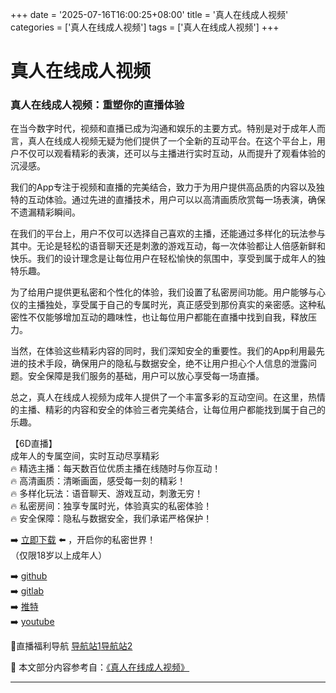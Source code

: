 +++
date = '2025-07-16T16:00:25+08:00'
title = '真人在线成人视频'
categories = ['真人在线成人视频']
tags = ['真人在线成人视频']
+++

# 真人在线成人视频

### 真人在线成人视频：重塑你的直播体验

在当今数字时代，视频和直播已成为沟通和娱乐的主要方式。特别是对于成年人而言，真人在线成人视频无疑为他们提供了一个全新的互动平台。在这个平台上，用户不仅可以观看精彩的表演，还可以与主播进行实时互动，从而提升了观看体验的沉浸感。

我们的App专注于视频和直播的完美结合，致力于为用户提供高品质的内容以及独特的互动体验。通过先进的直播技术，用户可以以高清画质欣赏每一场表演，确保不遗漏精彩瞬间。

在我们的平台上，用户不仅可以选择自己喜欢的主播，还能通过多样化的玩法参与其中。无论是轻松的语音聊天还是刺激的游戏互动，每一次体验都让人倍感新鲜和快乐。我们的设计理念是让每位用户在轻松愉快的氛围中，享受到属于成年人的独特乐趣。

为了给用户提供更私密和个性化的体验，我们设置了私密房间功能。用户能够与心仪的主播独处，享受属于自己的专属时光，真正感受到那份真实的亲密感。这种私密性不仅能够增加互动的趣味性，也让每位用户都能在直播中找到自我，释放压力。

当然，在体验这些精彩内容的同时，我们深知安全的重要性。我们的App利用最先进的技术手段，确保用户的隐私与数据安全，绝不让用户担心个人信息的泄露问题。安全保障是我们服务的基础，用户可以放心享受每一场直播。

总之，真人在线成人视频为成年人提供了一个丰富多彩的互动空间。在这里，热情的主播、精彩的内容和安全的体验三者完美结合，让每位用户都能找到属于自己的乐趣。

【6D直播】  
成年人的专属空间，实时互动尽享精彩  
🔥 精选主播：每天数百位优质主播在线随时与你互动！  
🔥 高清画质：清晰画面，感受每一刻的精彩！  
🔥 多样化玩法：语音聊天、游戏互动，刺激无穷！  
🔥 私密房间：独享专属时光，体验真实的私密体验！  
🔥 安全保障：隐私与数据安全，我们承诺严格保护！

➡️ [立即下载](https://down123.s3.ap-east-1.amazonaws.com/down/down.html?channelCode=blog) ⬅️ ，开启你的私密世界！  
（仅限18岁以上成年人）

➡️ [github](https://aldult-live.github.io/)  
➡️ [gitlab](https://seo-09598d.gitlab.io/)  
➡️ [推特](https://x.com/wegame33)  
➡️ [youtube](https://www.youtube.com/@6Dlive)  

🔞直播福利导航 [导航站1](https://webstack-86085a.gitlab.io/)[导航站2](https://onlygit123-2.github.io/)


📘 本文部分内容参考自：[《真人在线成人视频》](https://github.com/wushiduhuivv/wushi)

---
